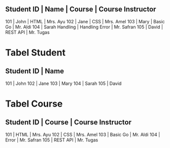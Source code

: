 Student ID | Name             | Course           | Course Instructor
--------------------------------------------------------------
101       | John             | HTML             | Mrs. Ayu
102       | Jane             | CSS              | Mrs. Amel
103       | Mary             | Basic Go         | Mr. Aldi
104       | Sarah Handling   | Handling Error   | Mr. Safran
105       | David            | REST API         | Mr. Tugas



# Tabel Student
Student ID | Name
-------------------
101       | John
102       | Jane
103       | Mary
104       | Sarah 
105       | David

# Tabel Course
Student ID | Course       | Course Instructor
-------------------------------------------
101       | HTML         | Mrs. Ayu
102       | CSS          | Mrs. Amel
103       | Basic Go     | Mr. Aldi
104       | Error        | Mr. Safran
105       | REST API     | Mr. Tugas









